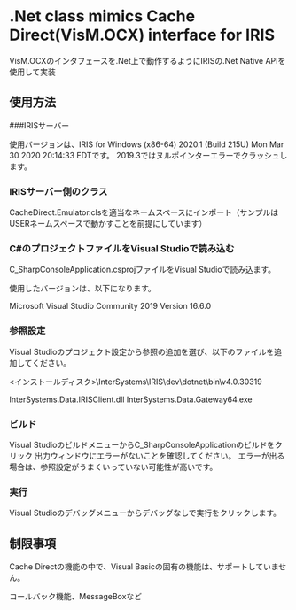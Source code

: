 # .Net class mimics Cache Direct(VisM.OCX) interface for IRIS

VisM.OCXのインタフェースを.Net上で動作するようにIRISの.Net Native APIを使用して実装


## 使用方法

###IRISサーバー

使用バージョンは、IRIS for Windows (x86-64) 2020.1 (Build 215U) Mon Mar 30 2020 20:14:33 EDTです。
2019.3ではヌルポインターエラーでクラッシュします。

### IRISサーバー側のクラス

CacheDirect.Emulator.clsを適当なネームスペースにインポート（サンプルはUSERネームスペースで動かすことを前提にしています）

### C#のプロジェクトファイルをVisual Studioで読み込む

C_SharpConsoleApplication.csprojファイルをVisual Studioで読み込ます。

使用したバージョンは、以下になります。

Microsoft Visual Studio Community 2019
Version 16.6.0

### 参照設定

Visual Studioのプロジェクト設定から参照の追加を選び、以下のファイルを追加してください。

<インストールディスク>\InterSystems\IRIS\dev\dotnet\bin\v4.0.30319

InterSystems.Data.IRISClient.dll
InterSystems.Data.Gateway64.exe

### ビルド

Visual StudioのビルドメニューからC_SharpConsoleApplicationのビルドをクリック
出力ウィンドウにエラーがないことを確認してください。
エラーが出る場合は、参照設定がうまくいっていない可能性が高いです。

### 実行

Visual Studioのデバッグメニューからデバッグなしで実行をクリックします。


## 制限事項

Cache Directの機能の中で、Visual Basicの固有の機能は、サポートしていません。

コールバック機能、MessageBoxなど

